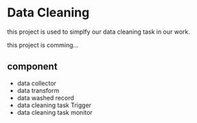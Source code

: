 Data Cleaning
=============


this project is used to simplfy our data cleaning task in our work.

this project is comming...

## component

- data collector
- data transform
- data washed record
- data cleaning task Trigger
- data cleaning task monitor